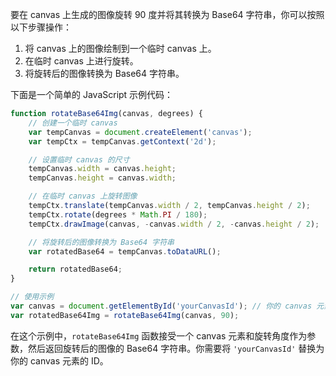 要在 canvas 上生成的图像旋转 90 度并将其转换为 Base64 字符串，你可以按照以下步骤操作：

1. 将 canvas 上的图像绘制到一个临时 canvas 上。
2. 在临时 canvas 上进行旋转。
3. 将旋转后的图像转换为 Base64 字符串。

下面是一个简单的 JavaScript 示例代码：

```javascript
function rotateBase64Img(canvas, degrees) {
    // 创建一个临时 canvas
    var tempCanvas = document.createElement('canvas');
    var tempCtx = tempCanvas.getContext('2d');

    // 设置临时 canvas 的尺寸
    tempCanvas.width = canvas.height;
    tempCanvas.height = canvas.width;

    // 在临时 canvas 上旋转图像
    tempCtx.translate(tempCanvas.width / 2, tempCanvas.height / 2);
    tempCtx.rotate(degrees * Math.PI / 180);
    tempCtx.drawImage(canvas, -canvas.width / 2, -canvas.height / 2);

    // 将旋转后的图像转换为 Base64 字符串
    var rotatedBase64 = tempCanvas.toDataURL();

    return rotatedBase64;
}

// 使用示例
var canvas = document.getElementById('yourCanvasId'); // 你的 canvas 元素
var rotatedBase64Img = rotateBase64Img(canvas, 90);
```

在这个示例中，`rotateBase64Img` 函数接受一个 canvas 元素和旋转角度作为参数，然后返回旋转后的图像的 Base64 字符串。你需要将 `'yourCanvasId'` 替换为你的 canvas 元素的 ID。
